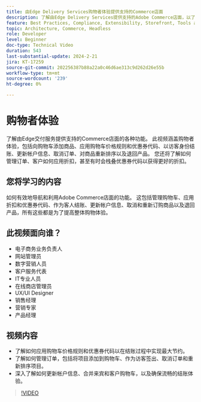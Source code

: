 ```yaml
---
title: 由Edge Delivery Services购物者体验提供支持的Commerce店面
description: 了解由Edge Delivery Services提供支持的Adobe Commerce店面，以了解客户可以从这种速度非常快且功能强大的购物体验中获得什么。
feature: Best Practices, Compliance, Extensibility, Storefront, Tools and External Services
topic: Architecture, Commerce, Headless
role: Developer
level: Beginner
doc-type: Technical Video
duration: 543
last-substantial-update: 2024-2-21
jira: KT-17259
source-git-commit: 202256387b88a22a0c46d6ae313c9d262d26e55b
workflow-type: tm+mt
source-wordcount: '239'
ht-degree: 0%

---
```


# 购物者体验

了解由Edge交付服务提供支持的Commerce店面的各种功能。 此视频涵盖购物者体验，包括向购物车添加商品、应用购物车价格规则和优惠券代码、以访客身份结账、更新帐户信息、取消订单、对商品重新排序以及退回产品。 您还将了解如何管理订单、客户如何应用折扣，甚至有时会栈叠优惠券代码以获得更好的折扣。

## 您将学习的内容

如何有效地导航和利用Adobe Commerce店面的功能。 这包括管理购物车、应用折扣和优惠券代码、作为客人结账、更新帐户信息、取消和重新订购商品以及退回产品，所有这些都是为了提高整体购物体验。

## 此视频面向谁？

* 电子商务业务负责人
* 网站管理员
* 数字营销人员
* 客户服务代表
* IT专业人员
* 在线商店管理员
* UX/UI Designer
* 销售经理
* 营销专家
* 产品经理

## 视频内容

* 了解如何应用购物车价格规则和优惠券代码以在结账过程中实现最大节约。
* 了解如何管理订单，包括将项目添加到购物车、作为访客签出、取消订单和重新排序项目。
* 深入了解如何更新帐户信息、合并来宾和客户购物车，以及确保流畅的结账体验。

>[!VIDEO](https://video.tv.adobe.com/v/3446762?learn=on)
